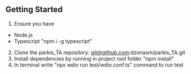 ## Getting Started

1. Ensure you have
- Node.js
- Typescript "npm i -g typescript"
2. Clone the parkis_TA repository: git@github.com:dzonasm/parkis_TA.git
3. Install dependencies by running in project root folder "npm install"
4. In terminal write "npx wdio run test/wdio.conf.ts" command to run test
